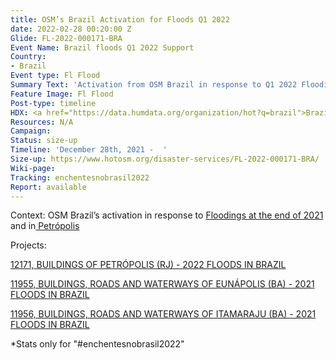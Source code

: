 ```yaml
---
title: OSM’s Brazil Activation for Floods Q1 2022
date: 2022-02-28 00:20:00 Z
Glide: FL-2022-000171-BRA
Event Name: Brazil floods Q1 2022 Support
Country:
- Brazil
Event type: Fl Flood
Summary Text: 'Activation from OSM Brazil in response to Q1 2022 Floodings. '
Feature Image: Fl Flood
Post-type: timeline
HDX: <a href="https://data.humdata.org/organization/hot?q=brazil">Brazil</a>
Resources: N/A
Campaign: 
Status: size-up
Timeline: 'December 28th, 2021 -  '
Size-up: https://www.hotosm.org/disaster-services/FL-2022-000171-BRA/
Wiki-page: 
Tracking: enchentesnobrasil2022
Report: available
---
```


Context: OSM Brazil’s activation in response to <a href="https://github.com/OSMBrasil/hotosm-tasking-manager/issues/11">Floodings at the end of 2021</a> and in<a href="https://github.com/OSMBrasil/hotosm-tasking-manager/issues/12"> Petrópolis</a>

Projects:

<a href="https://tasks.hotosm.org/projects/12171">12171, BUILDINGS OF PETRÓPOLIS (RJ) - 2022 FLOODS IN BRAZIL
</a>

<a href="https://tasks.hotosm.org/projects/11955">11955, 
BUILDINGS, ROADS AND WATERWAYS OF EUNÁPOLIS (BA) - 2021 FLOODS IN BRAZIL</a>

<a href="https://tasks.hotosm.org/projects/11956">11956, 
BUILDINGS, ROADS AND WATERWAYS OF ITAMARAJU (BA) - 2021 FLOODS IN BRAZIL</a>

*Stats only for "#enchentesnobrasil2022"